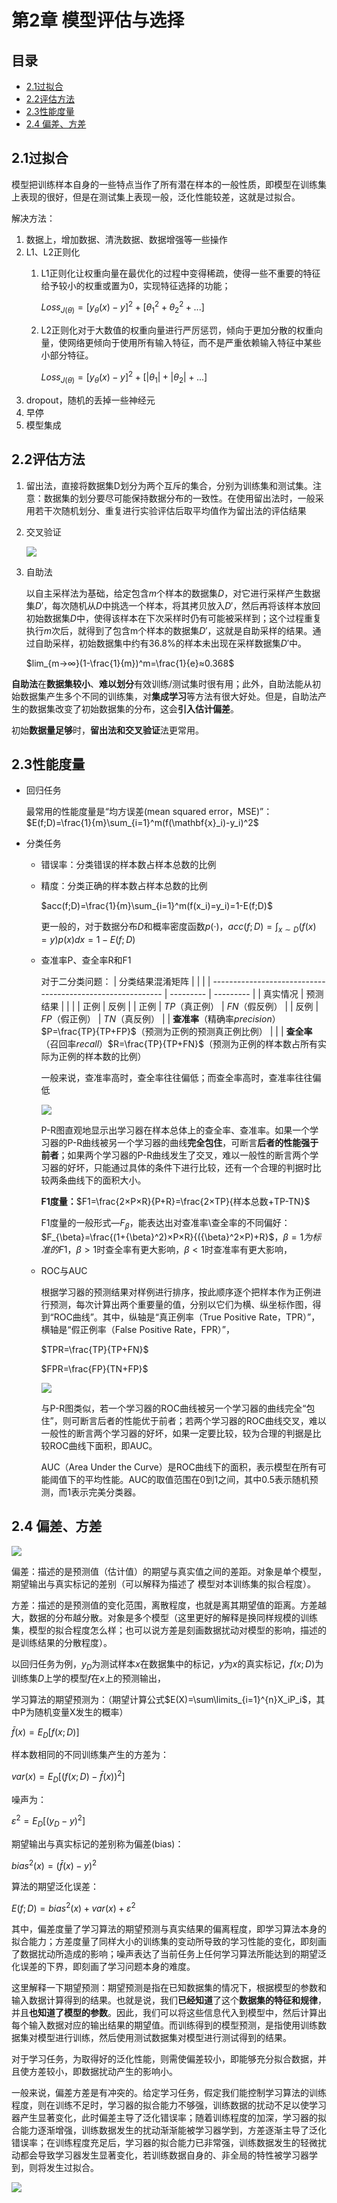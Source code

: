 # 第2章 模型评估与选择

## 目录

-   [2.1过拟合](#21过拟合)
-   [2.2评估方法](#22评估方法)
-   [2.3性能度量](#23性能度量)
-   [2.4 偏差、方差](#24-偏差方差)

## 2.1过拟合

模型把训练样本自身的一些特点当作了所有潜在样本的一般性质，即模型在训练集上表现的很好，但是在测试集上表现一般，泛化性能较差，这就是过拟合。

解决方法：

1.  数据上，增加数据、清洗数据、数据增强等一些操作
2.  L1、L2正则化
    1.  L1正则化让权重向量在最优化的过程中变得稀疏，使得一些不重要的特征给予较小的权重或置为0，实现特征选择的功能；

        $Loss_{J(\theta)}=[y_{\theta}(x)-y]^2+[{\theta}_1^2+{\theta}_2^2+...]$
    2.  L2正则化对于大数值的权重向量进行严厉惩罚，倾向于更加分散的权重向量，使网络更倾向于使用所有输入特征，而不是严重依赖输入特征中某些小部分特征。

        $Loss_{J(\theta)}=[y_{\theta}(x)-y]^2+[|{\theta}_1|+|{\theta}_2|+...]$
3.  dropout，随机的丢掉一些神经元
4.  早停
5.  模型集成

## 2.2评估方法

1.  留出法，直接将数据集D划分为两个互斥的集合，分别为训练集和测试集。注意：数据集的划分要尽可能保持数据分布的一致性。在使用留出法时，一般采用若干次随机划分、重复进行实验评估后取平均值作为留出法的评估结果
2.  交叉验证

    ![](image/cross_validation.jpg)
3.  自助法

    以自主采样法为基础，给定包含$m$个样本的数据集$D$，对它进行采样产生数据集$D'$，每次随机从$D$中挑选一个样本，将其拷贝放入$D'$，然后再将该样本放回初始数据集$D$中，使得该样本在下次采样时仍有可能被采样到；这个过程重复执行$m$次后，就得到了包含m个样本的数据集$D'$，这就是自助采样的结果。通过自助采样，初始数据集中约有$36.8\%$的样本未出现在采样数据集$D'$中。

    $lim_{m→∞}(1-\frac{1}{m})^m=\frac{1}{e}≈0.368$

**自助法**在**数据集较小**、**难以划分**有效训练/测试集时很有用；此外，自助法能从初始数据集产生多个不同的训练集，对**集成学习**等方法有很大好处。但是，自助法产生的数据集改变了初始数据集的分布，这会**引入估计偏差**。

初始**数据量足够**时，**留出法和交叉验证**法更常用。

## 2.3性能度量

-   回归任务

    最常用的性能度量是“均方误差(mean squared error，MSE)”：$E(f;D)=\frac{1}{m}\sum_{i=1}^m(f(\mathbf{x}_i)-y_i)^2$
-   分类任务
    -   错误率：分类错误的样本数占样本总数的比例
    -   精度：分类正确的样本数占样本总数的比例

        $acc(f;D)=\frac{1}{m}\sum_{i=1}^m(f(x_i)=y_i)=1-E(f;D)$&#x20;

        更一般的，对于数据分布$D$和概率密度函数$p(·)$，$acc(f;D)=\int_{x\sim D}(f(x)=y)p(x)dx=1-E(f;D)$
    -   查准率P、查全率R和F1

        对于二分类问题：
        | 分类结果混淆矩阵                                                   |           |           |
        | ---------------------------------------------------------- | --------- | --------- |
        | 真实情况                                                       | 预测结果      |           |
        |                                                            | 正例        | 反例        |
        | 正例                                                         | $TP$（真正例） | $FN$（假反例） |
        | 反例                                                         | $FP$（假正例） | $TN$（真反例） |
        | **查准率**（精确率$precision$）$P=\frac{TP}{TP+FP}$（预测为正例的预测真正例比例） |           |           |
        **查全率**（召回率$recall$）$R=\frac{TP}{TP+FN}$（预测为正例的样本数占所有实际为正例的样本数的比例）

        一般来说，查准率高时，查全率往往偏低；而查全率高时，查准率往往偏低

        ![](image/image_1.png)

        P-R图直观地显示出学习器在样本总体上的查全率、查准率。如果一个学习器的P-R曲线被另一个学习器的曲线**完全包住**，可断言**后者的性能强于前者**；如果两个学习器的P-R曲线发生了交叉，难以一般性的断言两个学习器的好坏，只能通过具体的条件下进行比较，还有一个合理的判据时比较两条曲线下的面积大小。

        **F1度量：**$F1=\frac{2×P×R}{P+R}=\frac{2×TP}{样本总数+TP-TN}$

        F1度量的一般形式—$F_{\beta}$，能表达出对查准率\查全率的不同偏好：$F_{\beta}=\frac{(1+{\beta}^2)×P×R}{({\beta}^2×P)+R}$，$\beta=1为标准的F1$，$\beta>1$时查全率有更大影响，$\beta<1$时查准率有更大影响，
    -   ROC与AUC

        根据学习器的预测结果对样例进行排序，按此顺序逐个把样本作为正例进行预测，每次计算出两个重要量的值，分别以它们为横、纵坐标作图，得到“ROC曲线”。其中，纵轴是“真正例率（True Positive Rate，TPR）”，横轴是“假正例率（False Positive Rate，FPR）”，

        $TPR=\frac{TP}{TP+FN}$

        $FPR=\frac{FP}{TN+FP}$

        ![](image/image_2.jpg)

        与P-R图类似，若一个学习器的ROC曲线被另一个学习器的曲线完全“包住”，则可断言后者的性能优于前者；若两个学习器的ROC曲线交叉，难以一般性的断言两个学习器的好坏，如果一定要比较，较为合理的判据是比较ROC曲线下面积，即AUC。

        AUC（Area Under the Curve）是ROC曲线下的面积，表示模型在所有可能阈值下的平均性能。AUC的取值范围在0到1之间，其中0.5表示随机预测，而1表示完美分类器。

## 2.4 偏差、方差

![](image/image_P8JzwShfpm.png)

偏差：描述的是预测值（估计值）的期望与真实值之间的差距。对象是单个模型，期望输出与真实标记的差别（可以解释为描述了 模型对本训练集的拟合程度）。

方差：描述的是预测值的变化范围，离散程度，也就是离其期望值的距离。方差越大，数据的分布越分散。对象是多个模型（这里更好的解释是换同样规模的训练集，模型的拟合程度怎么样；也可以说方差是刻画数据扰动对模型的影响，描述的是训练结果的分散程度）。

以回归任务为例，$y_D$为测试样本$x$在数据集中的标记，$y$为$x$的真实标记，$f(x;D)$为训练集$D$上学的模型$f$在$x$上的预测输出，

学习算法的期望预测为：（期望计算公式$E(X)=\sum\limits_{i=1}^{n}X_iP_i$，其中P为随机变量X发生的概率）

$\bar{f}(x)=E_D[f(x;D)]$

样本数相同的不同训练集产生的方差为：

$var(x)=E_D[(f(x;D)-\bar{f}(x))^2]$

噪声为：

$\varepsilon^2=E_D[(y_D-y)^2]$

期望输出与真实标记的差别称为偏差(bias)：

$bias^2(x)=(\bar{f}(x)-y)^2$

算法的期望泛化误差：

$E(f;D)=bias^2(x)+var(x)+\varepsilon^2$

其中，偏差度量了学习算法的期望预测与真实结果的偏离程度，即学习算法本身的拟合能力；方差度量了同样大小的训练集的变动所导致的学习性能的变化，即刻画了数据扰动所造成的影响；噪声表达了当前任务上任何学习算法所能达到的期望泛化误差的下界，即刻画了学习问题本身的难度。

这里解释一下期望预测：期望预测是指在已知数据集的情况下，根据模型的参数和输入数据计算得到的结果。也就是说，我们**已经知道**了这个**数据集的特征和规律**，并且**也知道了模型的参数**。因此，我们可以将这些信息代入到模型中，然后计算出每个输入数据对应的输出结果的期望值。而训练得到的模型预测，是指使用训练数据集对模型进行训练，然后使用测试数据集对模型进行测试得到的结果。

对于学习任务，为取得好的泛化性能，则需使偏差较小，即能够充分拟合数据，并且使方差较小，即数据扰动产生的影响小。

一般来说，偏差方差是有冲突的。给定学习任务，假定我们能控制学习算法的训练程度，则在训练不足时，学习器的拟合能力不够强，训练数据的扰动不足以使学习器产生显著变化，此时偏差主导了泛化错误率；随着训练程度的加深，学习器的拟合能力逐渐增强，训练数据发生的扰动渐渐能被学习器学到，方差逐渐主导了泛化错误率；在训练程度充足后，学习器的拟合能力已非常强，训练数据发生的轻微扰动都会导致学习器发生显著变化，若训练数据自身的、非全局的特性被学习器学到，则将发生过拟合。

![](image/498b46632902298c333afb9e4c14010_E82FI5QQEW.jpg)
